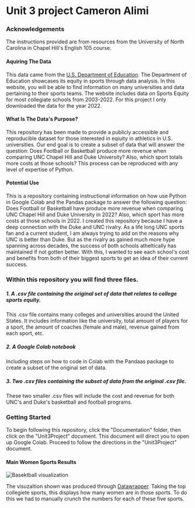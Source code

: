 # Unit 3 project Cameron Alimi

### Acknowledgements
The instructions provided are from resources from the University of North Carolina in Chapel Hill's English 105 course.

#### Aquiring The Data  
This data came from the [U.S. Department of Education](https://ope.ed.gov/athletics/#/). The Department of Education showcases its equity in sports through data analysis. In this website, you will be able to find information on many universities and data pertaining to their sports teams. The website includes data on Sports Equity for most collegiate schools from 2003-2022. For this project I only downloaded the data for the year 2022. 

#### What Is The Data's Purpose? 
This repository has been made to provide a publicly accessible and reproducible dataset for those interested in eqiuity in athletics in U.S. universities. Our end goal is to create a subset of data that will answer the question: Does Football or Basketball produce more revenue when comparing UNC Chapel Hill and Duke University? Also, which sport totals more costs at those schools? This process can be reproduced with any level of expertise of Python. 

#### Potential Use
This is a repository containing instructional information on how use Python in Google Colab and the Pandas package to answer the following question: Does Football or Basketball have produce more revenue when comparing UNC Chapel Hill and Duke University in 2022? Also, which sport has more costs at those schools in 2022. I created this repository because I have a deep connection with the Duke and UNC rivalry. As a life long UNC sports fan and a current student, I am always trying to add on the reasons why UNC is better than Duke. But as the rivalry as gained much more hype spanning across decades, the success of both schools atheltically has maintained if not gotten better. With this, I wanted to see each school's cost and benefits from both of their biggest sports to get an idea of their current success. 

### Within this repository you will find three files. 

##### 1. A .csv file containing the original set of data that relates to college sports equity.
This .csv file contains many colleges and universities around the United States. It includes information like the university, total amount of players for a sport, the amount of coaches (female and male), revenue gained from each sport, etc.

##### 2. A Google Colab notebook 
Including steps on how to code in Colab with the Pandaas package to create a subset of the original set of data.

##### 3. Two .csv files containing the subset of data from the original .csv file.
These two smaller .csv files will include the cost and revenue for both UNC's and Duke's basketball and football programs. 

### Getting Started
To begin following this repository, click the "Documentation" folder, then click on the "Unit3Project" document. This document will direct you to open up Google Colab. Proceed to follow the directions in the "Unit3Project" document. 


#### Main Women Sports Results
![Basektball visualization]("C:\Users\Cameron\Downloads\5Wg4c-basketball-revenue-and-cost-.png")


The visuzaltion shown was produced through [Datawrapper](https://www.datawrapper.de/). Taking the top collegiete sports, this displays how many women are in those sports. To do this we had to manually crunch the numbers for each of these five sports. 

